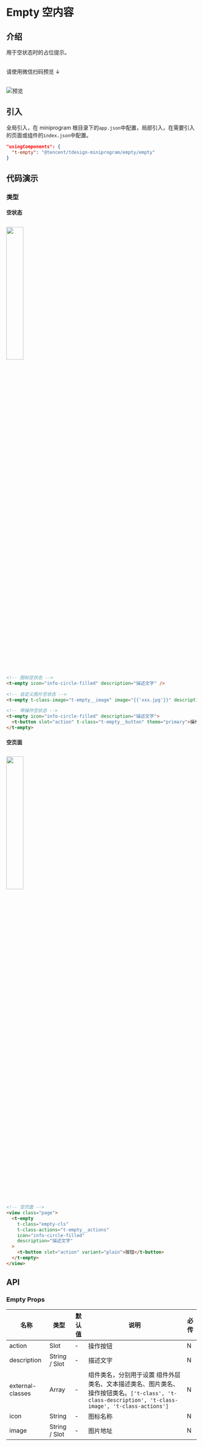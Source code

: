 # Empty 空内容

## 介绍

用于空状态时的占位提示。<br/><br/>

请使用微信扫码预览 ↓<br/><br/>

![预览](https://tdesign.gtimg.com/miniprogram/qrcode/empty.png)

## 引入

全局引入，在 miniprogram 根目录下的`app.json`中配置，局部引入，在需要引入的页面或组件的`index.json`中配置。

```json
"usingComponents": {
  "t-empty": "@tencent/tdesign-miniprogram/empty/empty"
}
```

## 代码演示

### 类型

#### 空状态

<img src="https://tdesign.gtimg.com/miniprogram/readme/empty-1.png" width="30%" height="30%" style="margin-top: 10px">

```html
<!-- 图标空状态 -->
<t-empty icon="info-circle-filled" description="描述文字" />

<!-- 自定义图片空状态 -->
<t-empty t-class-image="t-empty__image" image="{{'xxx.jpg'}}" description="描述文字" />

<!-- 带操作空状态 -->
<t-empty icon="info-circle-filled" description="描述文字">
  <t-button slot="action" t-class="t-empty__button" theme="primary">操作按钮</t-button>
</t-empty>
```

#### 空页面

<img src="https://tdesign.gtimg.com/miniprogram/readme/empty-2.png" width="30%" height="30%" style="margin-top: 10px">

```html
<!-- 空页面 -->
<view class="page">
  <t-empty
    t-class="empty-cls"
    t-class-actions="t-empty__actions"
    icon="info-circle-filled"
    description="描述文字"
  >
    <t-button slot="action" variant="plain">按钮</t-button>
  </t-empty>
</view>
```

## API

### Empty Props

| 名称             | 类型          | 默认值 | 说明                                                                                                                                                | 必传 |
| ---------------- | ------------- | ------ | --------------------------------------------------------------------------------------------------------------------------------------------------- | ---- |
| action           | Slot          | -      | 操作按钮                                                                                                                                            | N    |
| description      | String / Slot | -      | 描述文字                                                                                                                                            | N    |
| external-classes | Array         | -      | 组件类名，分别用于设置 组件外层类名、文本描述类名、图片类名、操作按钮类名。`['t-class', 't-class-description', 't-class-image', 't-class-actions']` | N    |
| icon             | String        | -      | 图标名称                                                                                                                                            | N    |
| image            | String / Slot | -      | 图片地址                                                                                                                                            | N    |
